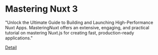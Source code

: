 # Mastering Nuxt 3

"Unlock the Ultimate Guide to Building and Launching High-Performance Nuxt Apps. MasteringNuxt offers an extensive, engaging, and practical tutorial on mastering Nuxt.js for creating fast, production-ready applications." 

[Detail](https://eduitfree.com/course/mastering-nuxt-3)